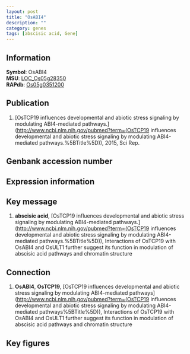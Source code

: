 ```yaml
---
layout: post
title: "OsABI4"
description: ""
category: genes
tags: [abscisic acid, Gene]
---
```


## Information
__Symbol__: OsABI4  
__MSU__: [LOC_Os05g28350](http://rice.plantbiology.msu.edu/cgi-bin/ORF_infopage.cgi?orf=LOC_Os05g28350)  
__RAPdb__: [Os05g0351200](http://rapdb.dna.affrc.go.jp/viewer/gbrowse_details/irgsp1?name=Os05g0351200)  

## Publication
1. [OsTCP19 influences developmental and abiotic stress signaling by modulating ABI4-mediated pathways.](http://www.ncbi.nlm.nih.gov/pubmed?term=(OsTCP19 influences developmental and abiotic stress signaling by modulating ABI4-mediated pathways.%5BTitle%5D)), 2015, Sci Rep.

## Genbank accession number

## Expression information

## Key message
1. __abscisic acid__, [OsTCP19 influences developmental and abiotic stress signaling by modulating ABI4-mediated pathways.](http://www.ncbi.nlm.nih.gov/pubmed?term=(OsTCP19 influences developmental and abiotic stress signaling by modulating ABI4-mediated pathways.%5BTitle%5D)),  Interactions of OsTCP19 with OsABI4 and OsULT1 further suggest its function in modulation of abscisic acid pathways and chromatin structure

## Connection
1. __OsABI4__, __OsTCP19__, [OsTCP19 influences developmental and abiotic stress signaling by modulating ABI4-mediated pathways](http://www.ncbi.nlm.nih.gov/pubmed?term=(OsTCP19 influences developmental and abiotic stress signaling by modulating ABI4-mediated pathways%5BTitle%5D)), Interactions of OsTCP19 with OsABI4 and OsULT1 further suggest its function in modulation of abscisic acid pathways and chromatin structure

## Key figures


